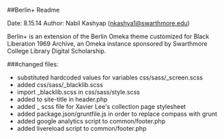##Berlin+ Readme

Date: 8.15.14
Author: Nabil Kashyap (nkashya1@swarthmore.edu)

Berlin+ is an extension of the Berlin Omeka theme customized for Black Liberation 1969 Archive, an Omeka instance sponsored by Swarthmore College Library Digital Scholarship.

###changed files:
+ substituted hardcoded values for variables css/sass/_screen.scss
+ added css/sass/_blacklib.scss
+ import _blacklib.scss in css/sass/style.scss
+ added <span> to site-title in header.php
+ added _ scss file for Xavier Lee's collection page stylesheet
+ added package.json/gruntfile.js in order to replace compass with grunt
+ added google analytics script to common/footer.php
+ added livereload script to common/footer.php
